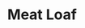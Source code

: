---
title: "Meat Loaf"
summary: "Meat Loaf was an American musician and actor, noted for the 'Bat Out of Hell' album trilogy consisting of \"Bat Out of Hell\", \"Bat Out of Hell II: Back Into Hell\" and \"Bat Out of Hell III: The Monster is Loose\". \"Bat Out of Hell\" has sold more than 43 million copies worldwide. After 35 years, it still sells an estimated 200,000 copies annually and stayed on the charts for over nine years, making it one of the best selling albums of all time. Although he enjoyed success with \"Bat Out of Hell\" and \"Bat Out of Hell II: Back Into Hell\" and earned a Grammy Award for 'Best Solo Rock Vocal Performance' for the song \"I'd Do Anything for Love \" on the latter album, Meat Loaf experienced some initial difficulty establishing a steady career within his native US. However, he retained iconic status and popularity in Europe, especially the UK, where he ranks 23rd for the number of weeks overall spent on the charts as of 2006. He ranked 96th on VH1's \"100 Greatest Artists of Hard Rock.\" He was one of the best-selling artists of all time, with worldwide sales of more than 80 million copies. He has also appeared in over 50 movies and television shows, sometimes as himself or as characters resembling his stage persona. His most notable roles included 'Eddie' in the American premiere of \"The Rocky Horror Show\" and \"The Rocky Horror Picture Show\" and Robert \"Bob\" Paulson in Fight Club. In 2001, Aday officially changed his first name from Marvin to Michael."
image: "meat-loaf.jpg"
apple_music_artist_url: "https://music.apple.com/gb/artist/meat-loaf/60358"
---